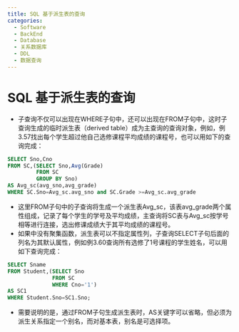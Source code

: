 ```yaml
---
title: SQL 基于派生表的查询
categories:
  - Software
  - BackEnd
  - Database
  - 关系数据库
  - DDL
  - 数据查询
---
```

# SQL 基于派生表的查询

- 子查询不仅可以出现在WHERE子句中，还可以出现在FROM子句中，这时子查询生成的临时派生表（derived table）成为主查询的查询对象，例如，例3.57找出每个学生超过他自己选修课程平均成绩的课程号，也可以用如下的查询完成：

```sql
SELECT Sno,Cno
FROM SC,(SELECT Sno,Avg(Grade)
         FROM SC
         GROUP BY Sno)
AS Avg_sc(avg_sno,avg_grade)
WHERE SC.Sno=Avg_sc.avg_sno and SC.Grade >=Avg_sc.avg_grade
```

- 这里FROM子句中的子查询将生成一个派生表Avg_sc，该表avg_grade两个属性组成，记录了每个学生的学号及平均成绩，主查询将SC表与Avg_sc按学号相等进行连接，选出修课成绩大于其平均成绩的课程号。
- 如果中没有聚集函数，派生表可以不指定属性列，子查询SELECT子句后面的列名为其默认属性，例如例3.60查询所有选修了1号课程的学生姓名，可以用如下查询完成：

```sql
SELECT Sname
FROM Student,(SELECT Sno
              FROM SC
              WHERE Cno='1')
AS SC1
WHERE Student.Sno=SC1.Sno;
```

- 需要说明的是，通过FROM子句生成派生表时，AS关键字可以省略，但必须为派生关系指定一个别名，而对基本表，别名是可选择项。